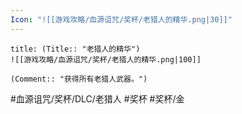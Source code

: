 ```yaml
---
Icon: "![[游戏攻略/血源诅咒/奖杯/老猎人的精华.png|30]]"
---
```

```ad-common-gold-trophy
title: (Title:: "老猎人的精华")
![[游戏攻略/血源诅咒/奖杯/老猎人的精华.png|100]]

(Comment:: "获得所有老猎人武器。")
```

#血源诅咒/奖杯/DLC/老猎人 #奖杯 #奖杯/金
